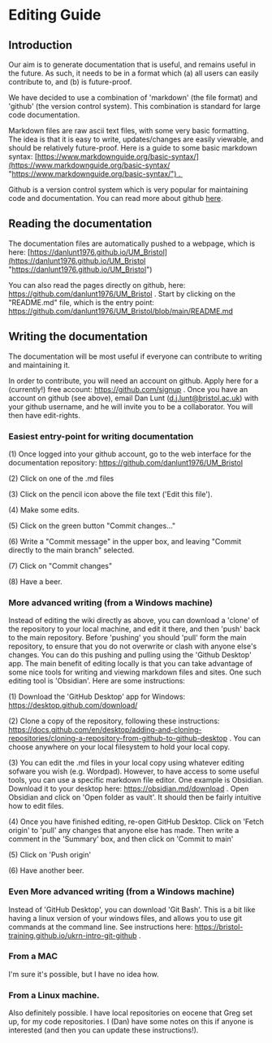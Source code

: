 # Editing Guide

## Introduction

Our aim is to generate documentation that is useful, and remains useful in the future.  As such, it 
needs to be in a format which (a) all users can easily contribute to, and (b) is future-proof.

We have decided to use a combination of 'markdown' (the file format) and 'github' (the version control system).  This combination is standard for large code documentation.  

Markdown files are raw ascii text files, with some very basic formatting.  The idea is that it is easy to write, updates/changes are easily viewable, and should be relatively future-proof.  Here is a guide to some basic markdown syntax: [https://www.markdownguide.org/basic-syntax/](https://www.markdownguide.org/basic-syntax/ "https://www.markdownguide.org/basic-syntax/") . 

Github is a version control system which is very popular for maintaining code and documentation.  You can read more about github [here](https://github.com/about).    

## Reading the documentation

The documentation files are automatically pushed to a webpage, which is here:
[https://danlunt1976.github.io/UM_Bristol](https://danlunt1976.github.io/UM_Bristol "https://danlunt1976.github.io/UM_Bristol")

You can also read the pages directly on github, here: https://github.com/danlunt1976/UM_Bristol . Start by clicking on the "README.md" file, which is the entry point: https://github.com/danlunt1976/UM_Bristol/blob/main/README.md


## Writing the documentation

The documentation will be most useful if everyone can contribute to writing and maintaining it.  

In order to contribute, you will need an account on github. Apply here for a (currently!) free account:  https://github.com/signup .  Once you have an account on github (see above), email Dan Lunt (d.j.lunt@bristol.ac.uk) with your github username, and he will invite you to be a collaborator.  You will then have edit-rights. 

### Easiest entry-point for writing documentation

(1) Once logged into your github account, go to the web interface for the documentation repository:
https://github.com/danlunt1976/UM_Bristol 

(2) Click on one of the .md files

(3) Click on the pencil icon above the file text ('Edit this file').

(4) Make some edits.

(5) Click on the green button "Commit changes..."

(6) Write a "Commit message" in the upper box, and leaving "Commit directly to the main branch" selected.

(7) Click on "Commit changes"

(8) Have a beer.


### More advanced writing (from a Windows machine)

Instead of editing the wiki directly as above, you can download a 'clone' of the repository to your local machine, and edit it there, and then 'push' back to the main repository.  Before 'pushing' you should 'pull' form the main repository, to ensure that you do not overwrite or clash with anyone else's changes.  You can do this pushing and pulling using the 'Github Desktop' app.  The main benefit of editing locally is that you can take advantage of some nice tools for writing and viewing markdown files and sites.  One such editing tool is 'Obsidian'.  Here are some instructions:

(1) Download the 'GitHub Desktop' app for Windows: https://desktop.github.com/download/

(2) Clone a copy of the repository, following these instructions: https://docs.github.com/en/desktop/adding-and-cloning-repositories/cloning-a-repository-from-github-to-github-desktop .  You can choose anywhere on your local filesystem to hold your local copy.

(3) You can edit the .md files in your local copy using whatever editing sofware you wish (e.g. Wordpad).  However, to have access to some useful tools, you can use a specific markdown file editor.  One example is Obsidian.  Download it to your desktop here:  https://obsidian.md/download .   Open Obsidian and click on 'Open folder as vault'.  It should then be fairly intuitive how to edit files.

(4) Once you have finished editing, re-open GitHub Desktop.  Click on 'Fetch origin' to 'pull' any changes that anyone else has made.  Then write a comment in the 'Summary' box, and then click on 'Commit to main'

(5) Click on 'Push origin'

(6) Have another beer.

### Even More advanced writing (from a Windows machine)

Instead of 'GitHub Desktop', you can download 'Git Bash'.  This is a bit like having a linux version of your windows files, and allows you to use git commands at the command line.  See instructions here: https://bristol-training.github.io/ukrn-intro-git-github .

### From a MAC

I'm sure it's possible, but I have no idea how.


### From a Linux machine.

Also definitely possible.  I have local repositories on eocene that Greg set up, for my code repositories.  I (Dan) have some notes on this if anyone is interested (and then you can update these instructions!).





